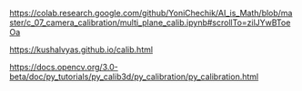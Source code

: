 https://colab.research.google.com/github/YoniChechik/AI_is_Math/blob/master/c_07_camera_calibration/multi_plane_calib.ipynb#scrollTo=zilJYwBToeOa


https://kushalvyas.github.io/calib.html

https://docs.opencv.org/3.0-beta/doc/py_tutorials/py_calib3d/py_calibration/py_calibration.html


